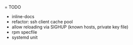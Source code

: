 = TODO
  * inline-docs
  * refactor: ssh client cache pool
  * allow reloading via SIGHUP (known hosts, private key file)
  * rpm specfile
  * systemd unit

